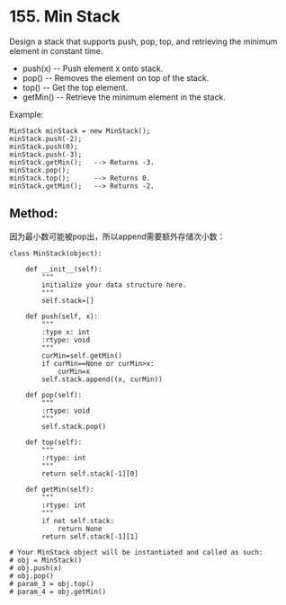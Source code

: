 # 155. Min Stack

Design a stack that supports push, pop, top, and retrieving the minimum element in constant time.

- push(x) -- Push element x onto stack.
- pop() -- Removes the element on top of the stack.
- top() -- Get the top element.
- getMin() -- Retrieve the minimum element in the stack.

Example:

    MinStack minStack = new MinStack();
    minStack.push(-2);
    minStack.push(0);
    minStack.push(-3);
    minStack.getMin();   --> Returns -3.
    minStack.pop();
    minStack.top();      --> Returns 0.
    minStack.getMin();   --> Returns -2.
    
## Method:

因为最小数可能被pop出，所以append需要额外存储次小数：

    class MinStack(object):
    
        def __init__(self):
            """
            initialize your data structure here.
            """
            self.stack=[]
    
        def push(self, x):
            """
            :type x: int
            :rtype: void
            """
            curMin=self.getMin()
            if curMin==None or curMin>x:
                curMin=x
            self.stack.append((x, curMin))   
    
        def pop(self):
            """
            :rtype: void
            """
            self.stack.pop()
    
        def top(self):
            """
            :rtype: int
            """
            return self.stack[-1][0]
    
        def getMin(self):
            """
            :rtype: int
            """
            if not self.stack:
                return None
            return self.stack[-1][1]
    
    # Your MinStack object will be instantiated and called as such:
    # obj = MinStack()
    # obj.push(x)
    # obj.pop()
    # param_3 = obj.top()
    # param_4 = obj.getMin()